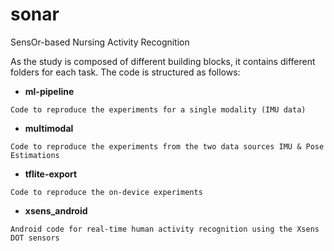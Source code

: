 # sonar
SensOr-based Nursing Activity Recognition

As the study is composed of different building blocks, it contains different folders for each task. The code is structured as follows:
- **ml-pipeline**
```
Code to reproduce the experiments for a single modality (IMU data)
```
- **multimodal**
```
Code to reproduce the experiments from the two data sources IMU & Pose Estimations
```
- **tflite-export**
```
Code to reproduce the on-device experiments
```
- **xsens_android**
```
Android code for real-time human activity recognition using the Xsens DOT sensors
```
